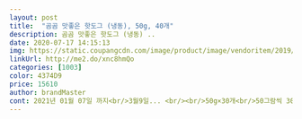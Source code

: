 ```yaml
---
layout: post 
title:  "곰곰 맛좋은 핫도그 (냉동), 50g, 40개" 
description: 곰곰 맛좋은 핫도그 (냉동) ..
date: 2020-07-17 14:15:13 
img: https://static.coupangcdn.com/image/product/image/vendoritem/2019/08/22/5016477322/0ae21cc5-e623-4d55-8025-9cfcc63a0726.jpg 
linkUrl: http://me2.do/xnc8hmQo 
categories: [1003] 
color: 4374D9 
price: 15610 
author: brandMaster 
cont: 2021년 01월 07일 까지<br/>3월9일... <br/><br/>50g×30개<br/>50그람씩 30개로 12500원 주고샀구요.<br/><br/>5월23일<br/><br/>▶️배송및포장<br/>▶️보관법<br/>▶️상품명<br/>▶️유효기간<br/>▶️중량 and amp;수량<br/>⚀시식후기<br/>✔아쉬운 점<br/>간단히 간식으로 요기하긴<br/>개당 400원정도되네요.<br/><br/> 
---
```

 